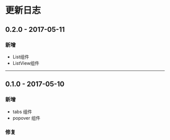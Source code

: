 # 更新日志

## 0.2.0    - 2017-05-11

### 新增
* List组件
* ListView组件

---

## 0.1.0    - 2017-05-10

### 新增
* tabs 组件
* popover 组件

### 修复
